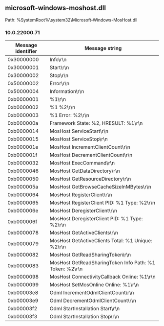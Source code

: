 ## microsoft-windows-moshost.dll

Path: %SystemRoot%\system32\Microsoft-Windows-MosHost.dll

### 10.0.22000.71

Message identifier | Message string
--- | ---
0x30000000 | Info\r\n
0x30000001 | Start\r\n
0x30000002 | Stop\r\n
0x50000002 | Error\r\n
0x50000004 | Information\r\n
0xb0000001 | %1\r\n
0xb0000002 | %1 %2\r\n
0xb0000003 | %1 Error: %2\r\n
0xb000000a | Framework State: %2, HRESULT: %1\r\n
0xb0000014 | MosHost ServiceStart\r\n
0xb0000015 | MosHost ServiceStop\r\n
0xb000001e | MosHost IncrementClientCount\r\n
0xb000001f | MosHost DecrementClientCount\r\n
0xb0000032 | MosHost ExecCommand\r\n
0xb0000046 | MosHost GetDataDirectory\r\n
0xb0000050 | MosHost GetResourceDirectory\r\n
0xb000005a | MosHost GetBrowseCacheSizeInMBytes\r\n
0xb0000064 | MosHost RegisterClient\r\n
0xb0000065 | MosHost RegisterClient PID: %1 Type: %2\r\n
0xb000006e | MosHost DeregisterClient\r\n
0xb000006f | MosHost DeregisterClient PID: %1 Type: %2\r\n
0xb0000078 | MosHost GetActiveClients\r\n
0xb0000079 | MosHost GetActiveClients Total: %1 Unique: %2\r\n
0xb0000082 | MosHost GetReadSharingToken\r\n
0xb0000083 | MosHost GetReadSharingToken Info Path: %1 Token: %2\r\n
0xb0000098 | MosHost ConnectivityCallback Online: %1\r\n
0xb0000099 | MosHost SetMosOnline Online: %1\r\n
0xb00003e8 | Odml IncrementOdmlClientCount\r\n
0xb00003e9 | Odml DecrementOdmlClientCount\r\n
0xb00003f2 | Odml StartInstallation Start\r\n
0xb00003f3 | Odml StartInstallation Stop\r\n
